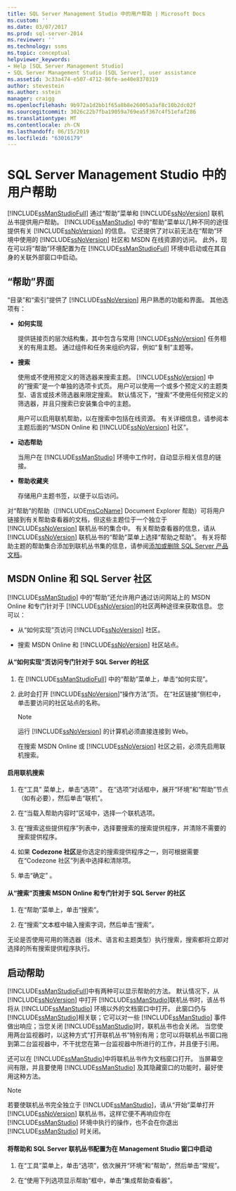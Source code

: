 ```yaml
---
title: SQL Server Management Studio 中的用户帮助 | Microsoft Docs
ms.custom: ''
ms.date: 03/07/2017
ms.prod: sql-server-2014
ms.reviewer: ''
ms.technology: ssms
ms.topic: conceptual
helpviewer_keywords:
- Help [SQL Server Management Studio]
- SQL Server Management Studio [SQL Server], user assistance
ms.assetid: 3c33a474-e507-4712-86fe-ae40e8370319
author: stevestein
ms.author: sstein
manager: craigg
ms.openlocfilehash: 9b972a1d2bb1f65a8b8e26005a3af8c10b2dc02f
ms.sourcegitcommit: 3026c22b7fba19059a769ea5f367c4f51efaf286
ms.translationtype: MT
ms.contentlocale: zh-CN
ms.lasthandoff: 06/15/2019
ms.locfileid: "63016179"
---
```

# <a name="user-assistance-in-sql-server-management-studio"></a>SQL Server Management Studio 中的用户帮助
  [!INCLUDE[ssManStudioFull](../includes/ssmanstudiofull-md.md)] 通过“帮助”菜单和 [!INCLUDE[ssNoVersion](../includes/ssnoversion-md.md)] 联机丛书提供用户帮助。 [!INCLUDE[ssManStudio](../includes/ssmanstudio-md.md)] 中的“帮助”菜单以几种不同的途径提供有关 [!INCLUDE[ssNoVersion](../includes/ssnoversion-md.md)] 的信息。 它还提供了对以前无法在“帮助”环境中使用的 [!INCLUDE[ssNoVersion](../includes/ssnoversion-md.md)] 社区和 MSDN 在线资源的访问。 此外，现在可以将“帮助”环境配置为在 [!INCLUDE[ssManStudioFull](../includes/ssmanstudiofull-md.md)] 环境中启动或在其自身的关联外部窗口中启动。  
  
## <a name="the-help-interface"></a>“帮助”界面  
 “目录”和“索引”提供了 [!INCLUDE[ssNoVersion](../includes/ssnoversion-md.md)] 用户熟悉的功能和界面。 其他选项有：  
  
-   **如何实现**  
  
     提供链接页的层次结构集，其中包含与常用 [!INCLUDE[ssNoVersion](../includes/ssnoversion-md.md)] 任务相关的有用主题。 通过组件和任务来组织内容，例如“复制”主题等。  
  
-   **搜索**  
  
     使用或不使用预定义的筛选器来搜索主题。 [!INCLUDE[ssNoVersion](../includes/ssnoversion-md.md)] 中的“搜索”是一个单独的选项卡式页。 用户可以使用一个或多个预定义的主题类型、语言或技术筛选器来限定搜索。 默认情况下，“搜索”不使用任何预定义的筛选器，并且只搜索已安装集合中的主题。  
  
     用户可以启用联机帮助，以在搜索中包括在线资源。 有关详细信息，请参阅本主题后面的“MSDN Online 和 [!INCLUDE[ssNoVersion](../includes/ssnoversion-md.md)] 社区”。  
  
-   **动态帮助**  
  
     当用户在 [!INCLUDE[ssManStudio](../includes/ssmanstudio-md.md)] 环境中工作时，自动显示相关信息的链接。  
  
-   **帮助收藏夹**  
  
     存储用户主题书签，以便于以后访问。  
  
 对“帮助”的帮助（[!INCLUDE[msCoName](../includes/msconame-md.md)] Document Explorer 帮助）可将用户链接到有关帮助查看器的文档，但这些主题位于一个独立于 [!INCLUDE[ssNoVersion](../includes/ssnoversion-md.md)] 联机丛书的集合中。 有关帮助查看器的信息，请从 [!INCLUDE[ssNoVersion](../includes/ssnoversion-md.md)] 联机丛书的“帮助”菜单上选择“帮助之帮助”。 有关将帮助主题的帮助集合添加到联机丛书集的信息，请参阅[添加或删除 SQL Server 产品文档](../2014-toc/books-online-for-sql-server-2014.md)。  
  
## <a name="msdn-online-and-sql-server-communities"></a>MSDN Online 和 SQL Server 社区  
 [!INCLUDE[ssManStudio](../includes/ssmanstudio-md.md)] 中的“帮助”还允许用户通过访问网站上的 MSDN Online 和专门针对于 [!INCLUDE[ssNoVersion](../includes/ssnoversion-md.md)]的社区两种途径来获取信息。 您可以：  
  
-   从“如何实现”页访问 [!INCLUDE[ssNoVersion](../includes/ssnoversion-md.md)] 社区。  
  
-   搜索 MSDN Online 和 [!INCLUDE[ssNoVersion](../includes/ssnoversion-md.md)] 社区站点。  
  
#### <a name="to-access-sql-server-focused-communities-from-the-how-do-i-page"></a>从“如何实现”页访问专门针对于 SQL Server 的社区  
  
1.  在 [!INCLUDE[ssManStudioFull](../includes/ssmanstudiofull-md.md)] 中的“帮助”菜单上，单击“如何实现”。  
  
2.  此时会打开 [!INCLUDE[ssNoVersion](../includes/ssnoversion-md.md)]“操作方法”页。 在“社区链接”侧栏中，单击要访问的社区站点的名称。  
  
    > [!NOTE]  
    >  运行 [!INCLUDE[ssNoVersion](../includes/ssnoversion-md.md)] 的计算机必须直接连接到 Web。  
  
     在搜索 MSDN Online 或 [!INCLUDE[ssNoVersion](../includes/ssnoversion-md.md)] 社区之前，必须先启用联机搜索。  
  
#### <a name="to-enable-online-search"></a>启用联机搜索  
  
1.  在“工具”  菜单上，单击“选项” 。 在“选项”对话框中，展开“环境”和“帮助”节点（如有必要），然后单击“联机”。  
  
2.  在“当载入帮助内容时”区域中，选择一个联机选项。  
  
3.  在“搜索这些提供程序”列表中，选择要搜索的搜索提供程序，并清除不需要的搜索提供程序。  
  
4.  如果 **Codezone 社区**是你选定的搜索提供程序之一，则可根据需要在“Codezone 社区”列表中选择和清除项。  
  
5.  单击“确定” 。  
  
#### <a name="to-search-msdn-online-and-sql-server-focused-communities-from-the-search-page"></a>从“搜索”页搜索 MSDN Online 和专门针对于 SQL Server 的社区  
  
1.  在“帮助”菜单上，单击“搜索”。  
  
2.  在“搜索”文本框中输入搜索字词，然后单击“搜索”。  
  
 无论是否使用可用的筛选器（技术、语言和主题类型）执行搜索，搜索都将立即对选择的所有搜索提供程序执行。  
  
## <a name="launching-help"></a>启动帮助  
 [!INCLUDE[ssManStudioFull](../includes/ssmanstudiofull-md.md)]中有两种可以显示帮助的方法。 默认情况下，从 [!INCLUDE[ssNoVersion](../includes/ssnoversion-md.md)] 中打开 [!INCLUDE[ssManStudio](../includes/ssmanstudio-md.md)]联机丛书时，该丛书将从 [!INCLUDE[ssManStudio](../includes/ssmanstudio-md.md)] 环境以外的文档窗口中打开。 此窗口仍与 [!INCLUDE[ssManStudio](../includes/ssmanstudio-md.md)]相关联；它可以对一些 [!INCLUDE[ssManStudio](../includes/ssmanstudio-md.md)] 事件做出响应；当您关闭 [!INCLUDE[ssManStudio](../includes/ssmanstudio-md.md)]时，联机丛书也会关闭。 当您使用两台监视器时，以这种方式“打开联机丛书”特别有用；您可以将联机丛书窗口拖到第二台监视器中，不干扰您在第一台监视器中所进行的工作，并且便于引用。  
  
 还可以在 [!INCLUDE[ssManStudio](../includes/ssmanstudio-md.md)]中将联机丛书作为文档窗口打开。 当屏幕空间有限，并且要使用 [!INCLUDE[ssManStudio](../includes/ssmanstudio-md.md)] 及其隐藏窗口的功能时，最好使用这种方法。  
  
> [!NOTE]  
>  若要使联机丛书完全独立于 [!INCLUDE[ssManStudio](../includes/ssmanstudio-md.md)]，请从“开始”菜单打开 [!INCLUDE[ssNoVersion](../includes/ssnoversion-md.md)] 联机丛书，这样它便不再响应你在 [!INCLUDE[ssManStudio](../includes/ssmanstudio-md.md)] 环境中执行的操作，也不会在你退出 [!INCLUDE[ssManStudio](../includes/ssmanstudio-md.md)] 时关闭。  
  
#### <a name="to-configure-help-and-sql-server-books-online-to-launch-inside-the-management-studio-window"></a>将帮助和 SQL Server 联机丛书配置为在 Management Studio 窗口中启动  
  
1.  在“工具”菜单上，单击“选项”，依次展开“环境”和“帮助”，然后单击“常规”。  
  
2.  在“使用下列选项显示帮助”框中，单击“集成帮助查看器”。  
  
  
